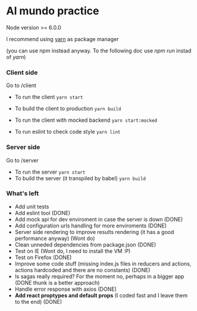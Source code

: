 # Al mundo practice

Node version >= 6.0.0

I recommend using [yarn](https://yarnpkg.com/) as package manager

(you can use npm instead anyway. To the following doc use *npm run* instad of *yarn*)

### Client side
Go to /client

- To run the client
``` yarn start ```
- To build the client to production
``` yarn build ```
- To run the client with mocked backend
```yarn start:mocked```

- To run eslint to check code style
``` yarn lint ```
### Server side
Go to /server

- To run the server
``` yarn start ```
- To build the server (it transpiled by babel)
``` yarn build ```


### What's left
- Add unit tests
- Add eslint tool (DONE)
- Add mock api for dev enviroment in case the server is down (DONE)
- Add configuration urls handling for more enviroments (DONE)
- Server side rendering to improve results rendering (it has a good performance anyway) (Wont do)
- Clean unneded dependencies from package.json (DONE)
- Test on IE (Wont do, I need to install the VM :P)
- Test on Firefox (DONE)
- Improve some code stuff (missing index.js files in reducers and actions, actions hardcoded and there are no constants) (DONE)
- Is sagas really required? For the moment no, perhaps in a bigger app (DONE thunk is a better approach)
- Handle error response with axios (DONE)
- **Add react proptypes and default props** (I coded fast and I leave them to the end) (DONE)
